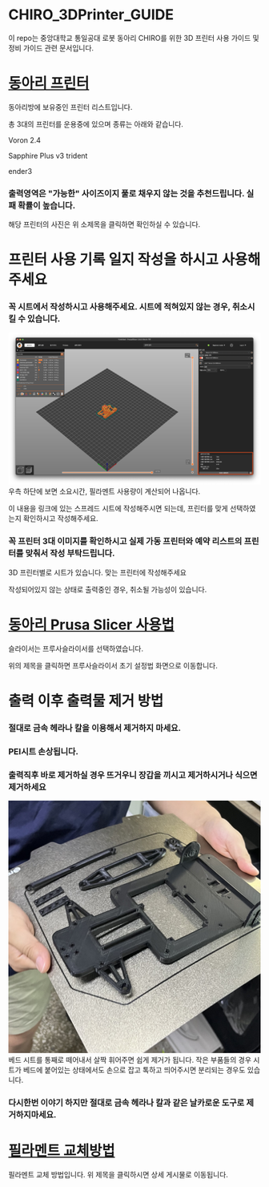 # CHIRO_3DPrinter_GUIDE
이 repo는 중앙대학교 통일공대 로봇 동아리 CHIRO를 위한 3D 프린터 사용 가이드 및 정비 가이드 관련 문서입니다.

# [동아리 프린터](https://github.com/hahihoruragi/CHIRO_3DPrinter/tree/main/Printers)



동아리방에 보유중인 프린터 리스트입니다.

총 3대의 프린터를 운용중에 있으며 종류는 아래와 같습니다.

Voron 2.4

Sapphire Plus v3 trident

ender3

### 출력영역은 "가능한" 사이즈이지 풀로 채우지 않는 것을 추천드립니다. 실패 확률이 높습니다.

해당 프린터의 사진은 위 소제목을 클릭하면 확인하실 수 있습니다.

# 프린터 사용 기록 일지 작성을 하시고 사용해주세요

### 꼭 시트에서 작성하시고 사용해주세요. 시트에 적혀있지 않는 경우, 취소시킬 수 있습니다.

![슬라이서 정보](images/slice_info.png)
우측 하단에 보면 소요시간, 필라멘트 사용량이 계산되어 나옵니다.

이 내용을 링크에 있는 스프레드 시트에 작성해주시면 되는데, 프린터를 맞게 선택하였는지 확인하시고 작성해주세요.

### 꼭 프린터 3대 이미지를 확인하시고 실제 가동 프린터와 예약 리스트의 프린터를 맞춰서 작성 부탁드립니다.

3D 프린터별로 시트가 있습니다. 맞는 프린터에 작성해주세요

작성되어있지 않는 상태로 출력중인 경우, 취소될 가능성이 있습니다.

# [동아리 Prusa Slicer 사용법](https://github.com/hahihoruragi/CHIRO_3DPrinter/tree/main/PrusaSlicer)
슬라이서는 프루사슬라이서를 선택하였습니다.

위의 제목을 클릭하면 프루사슬라이서 초기 설정법 화면으로 이동합니다.

# 출력 이후 출력물 제거 방법

### 절대로 금속 헤라나 칼을 이용해서 제거하지 마세요.
### PEI시트 손상됩니다.
### 출력직후 바로 제거하실 경우 뜨거우니 장갑을 끼시고 제거하시거나 식으면 제거하세요

![출력물 제거](images/remove.jpeg)
베드 시트를 통째로 떼어내서 살짝 휘어주면 쉽게 제거가 됩니다. 작은 부품들의 경우 시트가 베드에 붙어있는 상태에서도 손으로 잡고 톡하고 띄어주시면 분리되는 경우도 있습니다.

### 다시한번 이야기 하지만 절대로 금속 헤라나 칼과 같은 날카로운 도구로 제거하지마세요.

# [필라멘트 교체방법](https://github.com/hahihoruragi/CHIRO_3DPrinter/tree/main/Maintenance_Guide/Filament_Change)

필라멘트 교체 방법입니다. 위 제목을 클릭하시면 상세 게시물로 이동됩니다.
